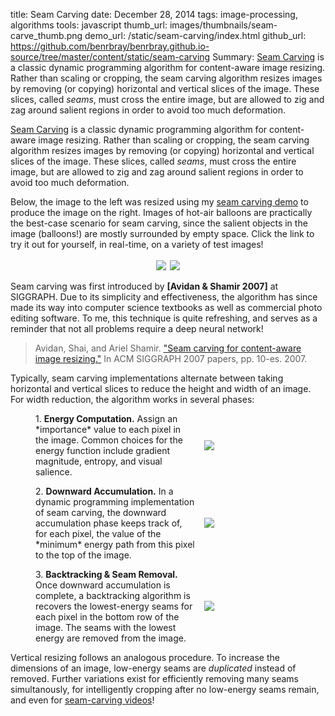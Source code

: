 title:  Seam Carving
date: December 28, 2014
tags:  image-processing, algorithms
tools: javascript
thumb_url: images/thumbnails/seam-carve_thumb.png
demo_url: /static/seam-carving/index.html
github_url: https://github.com/benrbray/benrbray.github.io-source/tree/master/content/static/seam-carving
Summary: [Seam Carving](https://en.wikipedia.org/wiki/Seam_carving) is a classic dynamic programming algorithm for content-aware image resizing.  Rather than scaling or cropping, the seam carving algorithm resizes images by removing (or copying) horizontal and vertical slices of the image.  These slices, called *seams*, must cross the entire image, but are allowed to zig and zag around salient regions in order to avoid too much deformation.  

<style>
figure {
	position: relative;
}

.eqheight {
	display: flex;
	width: 100%;
	align-content: center;
	justify-content: center;
}

.eqheight img {
	max-width: 100%;
}

.eqheight div {
	padding: 0.2em;
}

#seam-algorithm {
	display: grid;
	align-items: center;
	grid: 1fr / 5fr 3fr;
	grid-auto-flow: row;
	grid-gap: 1em;
}
</style>

[Seam Carving](https://en.wikipedia.org/wiki/Seam_carving) is a classic dynamic programming algorithm for content-aware image resizing.  Rather than scaling or cropping, the seam carving algorithm resizes images by removing (or copying) horizontal and vertical slices of the image.  These slices, called *seams*, must cross the entire image, but are allowed to zig and zag around salient regions in order to avoid too much deformation.  

Below, the image to the left was resized using my [seam carving demo](http://localhost:8000/static/seam-carving/index.html) to produce the image on the right.  Images of hot-air balloons are practically the best-case scenario for seam carving, since the salient objects in the image (balloons!) are mostly surrounded by empty space.  Click the link to try it out for yourself, in real-time, on a variety of test images!

<figure>
	<div class="eqheight">
		<div>
		<img src="/static/seam-carving/img/balloons.png"></div>
		<div><img src="/static/seam-carving/results/balloons-after.png"></div>
	</div>
</figure>

Seam carving was first introduced by **[Avidan & Shamir 2007]** at SIGGRAPH.  Due to its simplicity and effectiveness, the algorithm has since made its way into computer science textbooks as well as commercial photo editing software.  To me, this technique is quite refreshing, and serves as a reminder that not all problems require a deep neural network!

<blockquote class="citation">
Avidan, Shai, and Ariel Shamir. <a href="http://www.faculty.idc.ac.il/arik/SCWeb/imret/index.html">"Seam carving for content-aware image resizing."</a> In ACM SIGGRAPH 2007 papers, pp. 10-es. 2007.
</blockquote>

Typically, seam carving implementations alternate between taking horizontal and vertical slices to reduce the height and width of an image.  For width reduction, the algorithm works in several phases:

<figure id="seam-algorithm">
	<div>
	1. <b>Energy Computation.</b>  Assign an *importance* value to each pixel in the image.  Common choices for the energy function include gradient magnitude, entropy, and visual salience.
	</div>
	<img src="/static/seam-carving/results/balloons-salience.png">
	<div>
	2. <b>Downward Accumulation.</b>  In a dynamic programming implementation of seam carving, the downward accumulation phase keeps track of, for each pixel, the value of the *minimum* energy path from this pixel to the top of the image.
	</div>
	<img src="/static/seam-carving/results/balloons-energy.png">
	<div>
	3. <b>Backtracking & Seam Removal.</b> Once downward accumulation is complete, a backtracking algorithm is recovers the lowest-energy seams for each pixel in the bottom row of the image.  The seams with the lowest energy are removed from the image.
	</div>
	<img src="/static/seam-carving/results/balloons-seams.png">
</figure>

Vertical resizing follows an analogous procedure.  To increase the dimensions of an image, low-energy seams are *duplicated* instead of removed.  Further variations exist for efficiently removing many seams simultanously, for intelligently cropping after no low-energy seams remain, and even for [seam-carving videos](https://www.youtube.com/watch?v=Ug2aDccYN3c)!